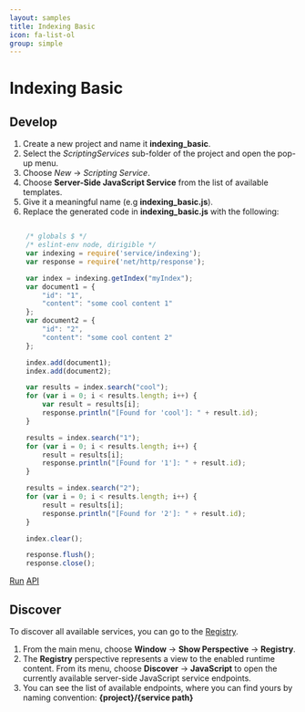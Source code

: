 ```yaml
---
layout: samples
title: Indexing Basic
icon: fa-list-ol
group: simple
---
```


Indexing Basic
===

Develop
--

1. Create a new project and name it **indexing_basic**.
2. Select the *ScriptingServices* sub-folder of the project and open the pop-up menu.
3. Choose *New* -> *Scripting Service*.
4. Choose **Server-Side JavaScript Service** from the list of available templates.
5. Give it a meaningful name (e.g **indexing_basic.js**).
6. Replace the generated code in **indexing_basic.js** with the following:

```javascript

	/* globals $ */
	/* eslint-env node, dirigible */
	var indexing = require('service/indexing');
	var response = require('net/http/response');

	var index = indexing.getIndex("myIndex");
	var document1 = {
		"id": "1",
		"content": "some cool content 1"
	};
	var document2 = {
		"id": "2",
		"content": "some cool content 2"
	};

	index.add(document1);
	index.add(document2);

	var results = index.search("cool");
	for (var i = 0; i < results.length; i++) {
		var result = results[i];
		response.println("[Found for 'cool']: " + result.id);
	}

	results = index.search("1");
	for (var i = 0; i < results.length; i++) {
		result = results[i];
		response.println("[Found for '1']: " + result.id);
	}

	results = index.search("2");
	for (var i = 0; i < results.length; i++) {
		result = results[i];
		response.println("[Found for '2']: " + result.id);
	}

	index.clear();

	response.flush();
	response.close();

```

<div class="btn-toolbar pull-right">
	<a class="btn btn-warning" href="http://dirigible.eclipse.org/services/ui/anonymous.html?git=https://github.com/dirigiblelabs/sample_service_indexing_basic.git">Run</a>
	<a class="btn btn-info" href="http://www.dirigible.io/api/indexing.html">API</a>
</div>

Discover
--
To discover all available services, you can go to the [Registry](../help/registry.html).

1. From the main menu, choose **Window** -> **Show Perspective** -> **Registry**.
2. The **Registry** perspective represents a view to the enabled runtime content. From its menu, choose **Discover** -> **JavaScript** to open the currently available server-side JavaScript service endpoints.
3. You can see the list of available endpoints, where you can find yours by naming convention: **{project}/{service path}**
